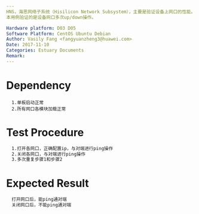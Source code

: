 ```yaml
---
HNS，海思网络子系统（Hisilicon Network Subsystem），主要是验证设备上网口的性能。
本用例验证的是设备网口多次up/down操作。

Hardware platform: D03 D05  
Software Platform: CentOS Ubuntu Debian 
Author: Vasily Fang <fangyuanzheng3@huawei.com>  
Date: 2017-11-10
Categories: Estuary Documents  
Remark:
---
```


# Dependency
```
  1.单板启动正常
  2.所有网口各模块加载正常
```

# Test Procedure
```bash
  1.打开各网口，正确配置ip，与对端进行ping操作
  2.关闭各网口，与对端进行ping操作
  3.多次重复步骤1和步骤2
```

# Expected Result
```bash
  打开网口后，能ping通对端
  关闭网口后，不能ping通对端
```
